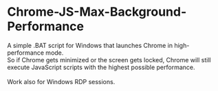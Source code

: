 # Chrome-JS-Max-Background-Performance

A simple .BAT script for Windows that launches Chrome in high-performance mode.<br>
So if Chrome gets minimized or the screen gets locked, Chrome will still execute JavaScript scripts with the highest possible performance.<br><br>
Work also for Windows RDP sessions.
